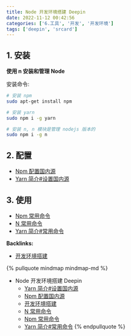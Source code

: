 ```yaml
---
title: Node 开发环境搭建 Deepin
date: 2022-11-12 00:42:56
categories: ['6.工具', '开发', '开发环境']
tags: ['deepin', 'srcard']
---
```

  
  
## 1. 安装

**使用 n 安装和管理 Node**

安装命令:

```sh
# 安装 npm
sudo apt-get install npm

# 安装 yarn
sudo npm i -g yarn

# 安装 n, n 模块是管理 nodejs 版本的
sudo npm i -g n

```
    
  
## 2. 配置

- [Npm 配置国内源](../6d601709f7477b517baf2a678bf0221c6bd7e53c)
- [Yarn 简介#设置国内源](../783e6c1b8b76139f2840a078b9e9bd8817d41c3f/#设置国内源)
  
  
## 3. 使用

- [Npm 常用命令](../9907c57e67333c562c3494060e11a99492819663)
- [N 常用命令](../1c49ae91b656f5d2caa0311bc6cfce64372e7f4e)
- [Yarn 简介#常用命令](../783e6c1b8b76139f2840a078b9e9bd8817d41c3f/#常用命令)





**Backlinks:**

- [开发环境搭建](../bd87468c61dcf8225663c6dfb8f94d59a17e17b7)

{% pullquote mindmap mindmap-md %}
- Node 开发环境搭建 Deepin
  - [Yarn 简介#设置国内源](../783e6c1b8b76139f2840a078b9e9bd8817d41c3f/#设置国内源)
  - [Npm 配置国内源](../6d601709f7477b517baf2a678bf0221c6bd7e53c)
  - [开发环境搭建](../bd87468c61dcf8225663c6dfb8f94d59a17e17b7)
  - [N 常用命令](../1c49ae91b656f5d2caa0311bc6cfce64372e7f4e)
  - [Npm 常用命令](../9907c57e67333c562c3494060e11a99492819663)
  - [Yarn 简介#常用命令](../783e6c1b8b76139f2840a078b9e9bd8817d41c3f/#常用命令)
{% endpullquote %}